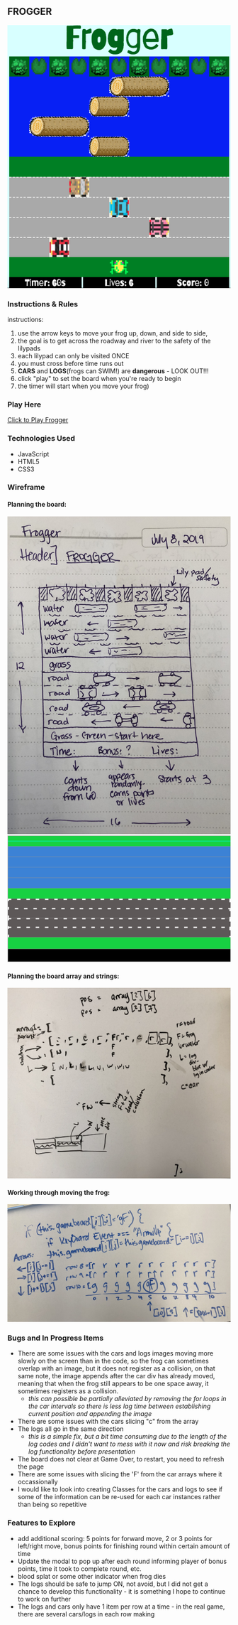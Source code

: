 ## FROGGER
![Image](images/FroggerScreenShot.png)

### Instructions & Rules

instructions: 
1. use the arrow keys to move your frog up, down, and side to side, 
2. the goal is to get across the roadway and river to the safety of the lilypads
3. each lilypad can only be visited ONCE
4. you must cross before time runs out
5. **CARS** and **LOGS**(frogs can SWIM!) are **dangerous** - LOOK OUT!!! 
6. click "play" to set the board when you're ready to begin
7. the timer will start when you move your frog)

### Play Here
[Click to Play Frogger](https://erinjohnson47.github.io/frogger/)

### Technologies Used
- JavaScript
- HTML5
- CSS3

### Wireframe
#### Planning the board:
![Image](images/gameboard.jpg)
![Image](images/gameboardstyle.png)

#### Planning the board array and strings:
![Image](images/gameboardPlanning.jpg)

#### Working through moving the frog:
![Image](images/movingFrog.jpg)

### Bugs and In Progress Items
- There are some issues with the cars and logs images moving more slowly on the screen than in the code, so the frog can sometimes overlap with an image, but it does not register as a collision, on that same note, the image appends after the car div has already moved, meaning that when the frog still appears to be one space away, it sometimes registers as a collision.
    - _this can possible be partially alleviated by removing the for loops in the car intervals so there is less lag time between establishing current position and appending the image_
- There are some issues with the cars slicing "c" from the array
- The logs all go in the same direction
    - _this is a simple fix, but a bit time consuming due to the length of the log codes and I didn't want to mess with it now and risk breaking the log functionality before presentation_
- The board does not clear at Game Over, to restart, you need to refresh the page
- There are some issues with slicing the 'F' from the car arrays where it occassionally 
- I would like to look into creating Classes for the cars and logs to see if some of the information can be re-used for each car instances rather than being so repetitive

### Features to Explore
- add additional scoring: 5 points for forward move, 2 or 3 points for left/right move, bonus points for finishing round within certain amount of time
- Update the modal to pop up after each round informing player of bonus points, time it took to complete round, etc.
- blood splat or some other indicator when frog dies
- The logs should be safe to jump ON, not avoid, but I did not get a chance to develop this functionality - it is something I hope to continue to work on further
- The logs and cars only have 1 item per row at a time - in the real game, there are several cars/logs in each row making

